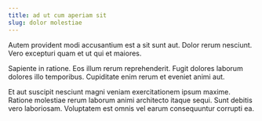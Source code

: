 ```yaml
---
title: ad ut cum aperiam sit
slug: dolor molestiae
---
```


Autem provident modi accusantium est a sit sunt aut. Dolor rerum nesciunt. Vero excepturi quam et ut qui et maiores.

Sapiente in ratione. Eos illum rerum reprehenderit. Fugit dolores laborum dolores illo temporibus. Cupiditate enim rerum et eveniet animi aut.

Et aut suscipit nesciunt magni veniam exercitationem ipsum maxime. Ratione molestiae rerum laborum animi architecto itaque sequi. Sunt debitis vero laboriosam. Voluptatem est omnis vel earum consequuntur corrupti ea.
